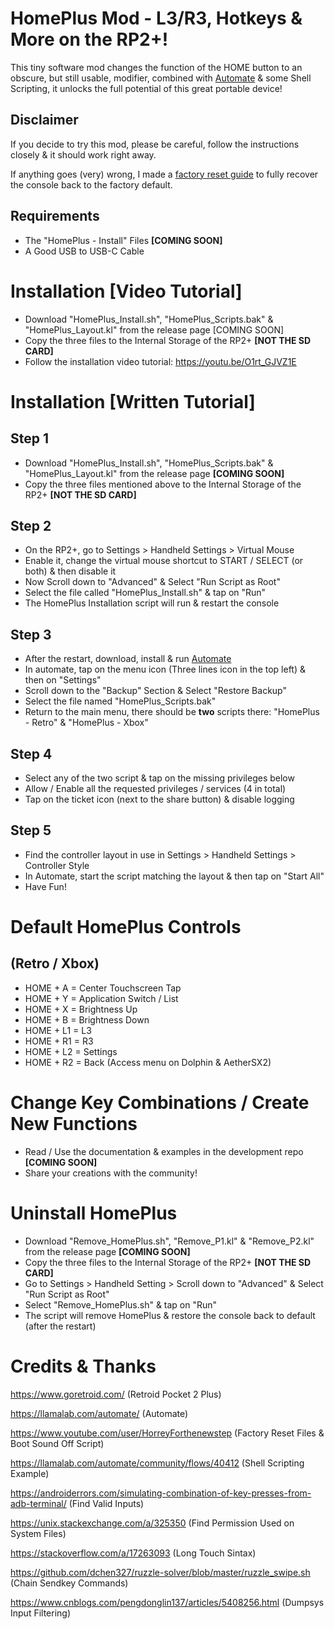 # HomePlus Mod - L3/R3, Hotkeys & More on the RP2+!

This tiny software mod changes the function of the HOME button to an obscure, but still usable, modifier, combined with [Automate](https://llamalab.com/automate/) & some Shell Scripting, it unlocks the full potential of this great portable device!

## Disclaimer

If you decide to try this mod, please be careful, follow the instructions closely & it should work right away.

If anything goes (very) wrong, I made a [factory reset guide](https://github.com/acatone-git/Factory_Reset_RP2P) to fully recover the console back to the factory default.

## Requirements

- The "HomePlus - Install" Files **[COMING SOON]**
- A Good USB to USB-C Cable

# Installation [Video Tutorial]

- Download "HomePlus_Install.sh", "HomePlus_Scripts.bak" & "HomePlus_Layout.kl" from the release page [COMING SOON]
- Copy the three files to the Internal Storage of the RP2+ **[NOT THE SD CARD]**
- Follow the installation video tutorial: https://youtu.be/O1rt_GJVZ1E

# Installation [Written Tutorial]

## Step 1

- Download "HomePlus_Install.sh", "HomePlus_Scripts.bak" & "HomePlus_Layout.kl" from the release page **[COMING SOON]**
- Copy the three files mentioned above to the Internal Storage of the RP2+ **[NOT THE SD CARD]**

## Step 2

- On the RP2+, go to Settings > Handheld Settings > Virtual Mouse
- Enable it, change the virtual mouse shortcut to START / SELECT (or both) & then disable it
- Now Scroll down to "Advanced" & Select "Run Script as Root"
- Select the file called "HomePlus_Install.sh" & tap on "Run"
- The HomePlus Installation script will run & restart the console

## Step 3

- After the restart, download, install & run [Automate](https://llamalab.com/automate/)
- In automate, tap on the menu icon (Three lines icon in the top left) & then on "Settings"
- Scroll down to the "Backup" Section & Select "Restore Backup"
- Select the file named "HomePlus_Scripts.bak"
- Return to the main menu, there should be **two** scripts there: "HomePlus - Retro" & "HomePlus - Xbox"

## Step 4

- Select any of the two script & tap on the missing privileges below
- Allow / Enable all the requested privileges / services (4 in total)
- Tap on the ticket icon (next to the share button) & disable logging 

## Step 5

- Find the controller layout in use in Settings > Handheld Settings > Controller Style
- In Automate, start the script matching the layout & then tap on "Start All"
- Have Fun!

# Default HomePlus Controls
## (Retro / Xbox)

- HOME + A  = Center Touchscreen Tap
- HOME + Y  = Application Switch / List
- HOME + X  = Brightness Up
- HOME + B  = Brightness Down
- HOME + L1 = L3
- HOME + R1 = R3
- HOME + L2 = Settings
- HOME + R2 = Back (Access menu on Dolphin & AetherSX2)

# Change Key Combinations / Create New Functions

- Read / Use the documentation & examples in the development repo **[COMING SOON]**
- Share your creations with the community! 

# Uninstall HomePlus

- Download "Remove_HomePlus.sh", "Remove_P1.kl" & "Remove_P2.kl" from the release page **[COMING SOON]**
- Copy the three files to the Internal Storage of the RP2+ **[NOT THE SD CARD]**
- Go to Settings > Handheld Setting > Scroll down to "Advanced" & Select "Run Script as Root"
- Select "Remove_HomePlus.sh" & tap on "Run"
- The script will remove HomePlus & restore the console back to default (after the restart)

# Credits & Thanks

https://www.goretroid.com/ (Retroid Pocket 2 Plus)

https://llamalab.com/automate/ (Automate)

https://www.youtube.com/user/HorreyForthenewstep (Factory Reset Files & Boot Sound Off Script)

https://llamalab.com/automate/community/flows/40412 (Shell Scripting Example)

https://androiderrors.com/simulating-combination-of-key-presses-from-adb-terminal/ (Find Valid Inputs)

https://unix.stackexchange.com/a/325350 (Find Permission Used on System Files)

https://stackoverflow.com/a/17263093 (Long Touch Sintax)

https://github.com/dchen327/ruzzle-solver/blob/master/ruzzle_swipe.sh (Chain Sendkey Commands)

https://www.cnblogs.com/pengdonglin137/articles/5408256.html (Dumpsys Input Filtering) 
